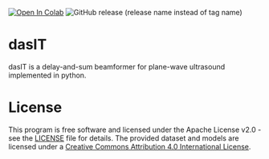 [![Open In Colab](https://colab.research.google.com/assets/colab-badge.svg)](https://colab.research.google.com/github/luuleitner/dasIT/blob/main/beamform_image.ipynb)
![GitHub release (release name instead of tag name)](https://img.shields.io/github/v/release/luuleitner/dasIT?include_prereleases)

# dasIT
dasIT is a delay-and-sum beamformer for plane-wave ultrasound implemented in python.

# License
This program is free software and licensed under the Apache License v2.0 - see the [LICENSE](https://github.com/luuleitner/dasIT/blob/main/LICENSE) file for details.
The provided dataset and models are licensed under a [Creative Commons Attribution 4.0 International License](https://github.com/luuleitner/dasIT/blob/master/license_datasets).

